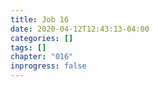 ```yaml
---
title: Job 16
date: 2020-04-12T12:43:13-04:00
categories: []
tags: []
chapter: "016"
inprogress: false
---
```


